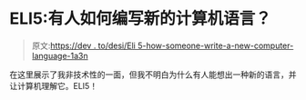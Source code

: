 # ELI5:有人如何编写新的计算机语言？

> 原文:[https://dev . to/desi/Eli 5-how-someone-write-a-new-computer-language-1a3n](https://dev.to/desi/eli5-how-does-someone-write-a-new-computer-language-1a3n)

在这里展示了我非技术性的一面，但我不明白为什么有人能想出一种新的语言，并让计算机理解它。ELI5！